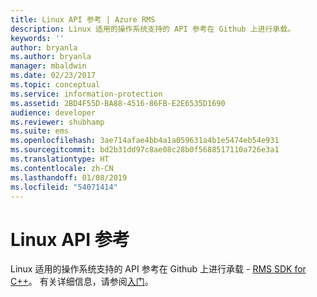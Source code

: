 ```yaml
---
title: Linux API 参考 | Azure RMS
description: Linux 适用的操作系统支持的 API 参考在 Github 上进行承载。
keywords: ''
author: bryanla
ms.author: bryanla
manager: mbaldwin
ms.date: 02/23/2017
ms.topic: conceptual
ms.service: information-protection
ms.assetid: 2BD4F55D-BA88-4516-86FB-E2E6535D1690
audience: developer
ms.reviewer: shubhamp
ms.suite: ems
ms.openlocfilehash: 3ae714afae4bb4a1a059631a4b1e5474eb54e931
ms.sourcegitcommit: bd2b31dd97c8ae08c28b0f5688517110a726e3a1
ms.translationtype: HT
ms.contentlocale: zh-CN
ms.lasthandoff: 01/08/2019
ms.locfileid: "54071414"
---
```

# <a name="linux-api-reference"></a>Linux API 参考

Linux 适用的操作系统支持的 API 参考在 Github 上进行承载 - [RMS SDK for C++](https://azuread.github.io/rms-sdk-for-cpp/annotated.html)。 有关详细信息，请参阅[入门](get-started.md)。

